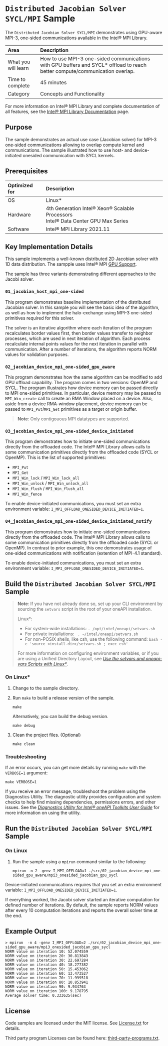 # `Distributed Jacobian Solver SYCL/MPI` Sample

The `Distributed Jacobian Solver SYCL/MPI` demonstrates using GPU-aware MPI-3, one-sided communications available in the Intel® MPI Library.

| Area                | Description
|:---                 |:--
| What you will learn | How to use MPI-3 one-sided communications with GPU buffers and SYCL* offload to reach better compute/communication overlap.
| Time to complete    | 45 minutes
| Category            | Concepts and Functionality

For more information on Intel® MPI Library and complete documentation of all features,
see the [Intel® MPI Library Documentation](https://www.intel.com/content/www/us/en/developer/tools/oneapi/mpi-library-documentation.html) page.

## Purpose

The sample demonstrates an actual use case (Jacobian solver) for MPI-3 one-sided communications allowing to overlap compute kernel and communications. The sample illustrated how to use host- and device-initiated onesided communication with SYCL kernels.

## Prerequisites

| Optimized for    | Description
|:---              |:---
| OS               | Linux*
| Hardware         | 4th Generation Intel® Xeon® Scalable Processors <br> Intel® Data Center GPU Max Series
| Software         | Intel® MPI Library 2021.11

## Key Implementation Details

This sample implements a well-known distributed 2D Jacobian solver with 1D data distribution. The sampple uses Intel® MPI [GPU Support](https://www.intel.com/content/www/us/en/docs/mpi-library/developer-reference-linux/current/gpu-support.html). 

The sample has three variants demonstrating different approaches to the Jacobi solver.

### `01_jacobian_host_mpi_one-sided`

This program demonstrates baseline implementation of the distributed Jacobian solver. In this sample you will see the basic idea of the algorithm, as well as how to implement the halo-exchange using MPI-3 one-sided primitives required for this solver.

The solver is an iterative algorithm where each iteration of the program recalculates border values first, then border values transfer to neighbor processes, which are used in next iteration of algorithm. Each process recalculate internal points values for the next iteration in parallel with communication. After a number of iterations, the algorithm reports NORM values for validation purposes.

### `02_jacobian_device_mpi_one-sided_gpu_aware`

This program demonstrates how the same algorithm can be modified to add GPU offload capability. The program comes in two versions: OpenMP and SYCL. The program illustrates how device memory can be passed directly to MPI one-sided primitives. In particular, device memory may be passed to `MPI_Win_create` call to create an RMA Window placed on a device. Also, aside from a device RMA-window placement, device memory can be passed to `MPI_Put`/`MPI_Get` primitives as a target or origin buffer.

> **Note**: Only contigouous MPI datatypes are supported.

### `03_jacobian_device_mpi_one-sided_device_initiated`

This program demonstrates how to initiate one-sided communications directly from the offloaded code. The Intel® MPI Library allows calls to some communication primitives directly from the offloaded code (SYCL or OpenMP). This is the list of supported primitives:

- `MPI_Put`
- `MPI_Get`
- `MPI_Win_lock` / `MPI_Win_lock_all`
- `MPI_Win_unlock` / `MPI_Win_unlock_all`
- `MPI_Win_flush` / `MPI_Win_flush_all`
- `MPI_Win_fence`

To enable device-initiated communications, you must set an extra environment variable: `I_MPI_OFFLOAD_ONESIDED_DEVICE_INITIATED=1`.

### `04_jacobian_device_mpi_one-sided_device_initiated_notify`

This program demonstrates how to initiate one-sided communications directly from the offloaded code. The Intel® MPI Library allows calls to some communication primitives directly from the offloaded code (SYCL or OpenMP). In contrast to prior example, this one demonstrates usage of one-sided communications with notification (extention of MPI-4.1 standard).

To enable device-initiated communications, you must set an extra environment variable: `I_MPI_OFFLOAD_ONESIDED_DEVICE_INITIATED=1`.

## Build the `Distributed Jacobian Solver SYCL/MPI` Sample

> **Note**: If you have not already done so, set up your CLI
> environment by sourcing  the `setvars` script in the root of your oneAPI installation.
>
> Linux*:
> - For system-wide installations: `. /opt/intel/oneapi/setvars.sh`
> - For private installations: ` . ~/intel/oneapi/setvars.sh`
> - For non-POSIX shells, like csh, use the following command: `bash -c 'source <install-dir>/setvars.sh ; exec csh'`
>
> For more information on configuring environment variables, or if you are using a Unified Directory Layout, see
*[Use the setvars and oneapi-vars Scripts with Linux*](https://www.intel.com/content/www/us/en/docs/oneapi/programming-guide/current/use-the-setvars-script-with-linux-or-macos.html)*.

### On Linux*

1. Change to the sample directory.

2. Run `make` to build a release version of the sample.
   ```
   make
   ```
   Alternatively, you can build the debug version.
   ```
   make debug
   ```

3. Clean the project files. (Optional)
   ```
   make clean
   ```

### Troubleshooting

If an error occurs, you can get more details by running `make` with
the `VERBOSE=1` argument:
```
make VERBOSE=1
```
If you receive an error message, troubleshoot the problem using the Diagnostics Utility. The diagnostic utility provides configuration and system checks to help find missing dependencies, permissions errors, and other issues. See the *[Diagnostics Utility for Intel® oneAPI Toolkits User Guide](https://www.intel.com/content/www/us/en/docs/oneapi/user-guide-diagnostic-utility/current/overview.html)* for more information on using the utility.

## Run the `Distributed Jacobian Solver SYCL/MPI` Sample

### On Linux

1. Run the sample using a `mpirun` command similar to the following:

   ```
   mpirun -n 2 -genv I_MPI_OFFLOAD=1 ./src/02_jacobian_device_mpi_one-sided_gpu_aware/mpi3_onesided_jacobian_gpu_sycl
   ```

Device-initiated communications requires that you set an extra environment variable: `I_MPI_OFFLOAD_ONESIDED_DEVICE_INITIATED=1`.

If everything worked, the Jacobi solver started an iterative computation for defined number of iterations. By default, the sample reports NORM values after every 10 computation iterations and reports the overall solver time at the end.

## Example Output

```
> mpirun  -n 4 -genv I_MPI_OFFLOAD=2 ./src/02_jacobian_device_mpi_one-sided_gpu_aware/mpi3_onesided_jacobian_gpu_sycl
NORM value on iteration 10: 52.074559
NORM value on iteration 20: 30.813843
NORM value on iteration 30: 22.697284
NORM value on iteration 40: 18.277382
NORM value on iteration 50: 15.453062
NORM value on iteration 60: 13.473527
NORM value on iteration 70: 11.999518
NORM value on iteration 80: 10.853941
NORM value on iteration 90: 9.934763
NORM value on iteration 100: 9.178795
Average solver time: 0.333635(sec)
```

## License

Code samples are licensed under the MIT license. See
[License.txt](https://github.com/oneapi-src/oneAPI-samples/blob/master/License.txt) for details.

Third party program Licenses can be found here: [third-party-programs.txt](https://github.com/oneapi-src/oneAPI-samples/blob/master/third-party-programs.txt).
